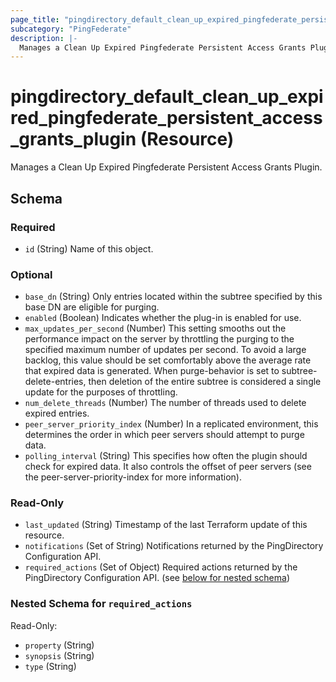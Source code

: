 ```yaml
---
page_title: "pingdirectory_default_clean_up_expired_pingfederate_persistent_access_grants_plugin Resource - terraform-provider-pingdirectory"
subcategory: "PingFederate"
description: |-
  Manages a Clean Up Expired Pingfederate Persistent Access Grants Plugin.
---
```


# pingdirectory_default_clean_up_expired_pingfederate_persistent_access_grants_plugin (Resource)

Manages a Clean Up Expired Pingfederate Persistent Access Grants Plugin.



<!-- schema generated by tfplugindocs -->
## Schema

### Required

- `id` (String) Name of this object.

### Optional

- `base_dn` (String) Only entries located within the subtree specified by this base DN are eligible for purging.
- `enabled` (Boolean) Indicates whether the plug-in is enabled for use.
- `max_updates_per_second` (Number) This setting smooths out the performance impact on the server by throttling the purging to the specified maximum number of updates per second. To avoid a large backlog, this value should be set comfortably above the average rate that expired data is generated. When purge-behavior is set to subtree-delete-entries, then deletion of the entire subtree is considered a single update for the purposes of throttling.
- `num_delete_threads` (Number) The number of threads used to delete expired entries.
- `peer_server_priority_index` (Number) In a replicated environment, this determines the order in which peer servers should attempt to purge data.
- `polling_interval` (String) This specifies how often the plugin should check for expired data. It also controls the offset of peer servers (see the peer-server-priority-index for more information).

### Read-Only

- `last_updated` (String) Timestamp of the last Terraform update of this resource.
- `notifications` (Set of String) Notifications returned by the PingDirectory Configuration API.
- `required_actions` (Set of Object) Required actions returned by the PingDirectory Configuration API. (see [below for nested schema](#nestedatt--required_actions))

<a id="nestedatt--required_actions"></a>
### Nested Schema for `required_actions`

Read-Only:

- `property` (String)
- `synopsis` (String)
- `type` (String)


